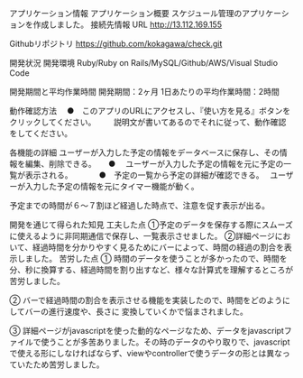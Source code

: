 アプリケーション情報
アプリケーション概要
スケジュール管理のアプリケーションを作成しました。
接続先情報
URL http://13.112.169.155

Githubリポジトリ
https://github.com/kokagawa/check.git

開発状況
開発環境
Ruby/Ruby on Rails/MySQL/Github/AWS/Visual Studio Code

開発期間と平均作業時間
開発期間：2ヶ月
1日あたりの平均作業時間：2時間

動作確認方法
　●　このアプリのURLにアクセスし、『使い方を見る』ボタンをクリックしてください。
　　説明文が書いてあるのでそれに従って、動作確認をしてください。

各機能の詳細
 ユーザーが入力した予定の情報をデータベースに保存し、その情報を編集、削除できる。
　   ●　 ユーザーが入力した予定の情報を元に予定の一覧が表示される。　 　
　   ●　予定の一覧から予定の詳細が確認できる。　
ユーザーが入力した予定の情報を元にタイマー機能が動く。


予定までの時間が６〜７割ほど経過した時点で、注意を促す表示が出る。


開発を通じて得られた知見
工夫した点
①予定のデータを保存する際にスムーズに使えるように非同期通信で保存し、一覧表示させました。
②詳細ページにおいて、経過時間を分かりやすく見るためにバーによって、時間の経過の割合を表示しました。
苦労した点
①
時間のデータを使うことが多かったので、時間を分、秒に換算する、経過時間を割り出すなど、様々な計算式を理解するところが苦労しました。

②
バーで経過時間の割合を表示させる機能を実装したので、時間をどのようにしてバーの進行速度や、長さに
変換していくかで悩まされました。

③
詳細ページがjavascriptを使った動的なページなため、データをjavascriptファイルで使うことが多苦ありました。その時のデータのやり取りで、javascriptで使える形にしなければならず、viewやcontrollerで使うデータの形とは異なっていたため苦労しました。

